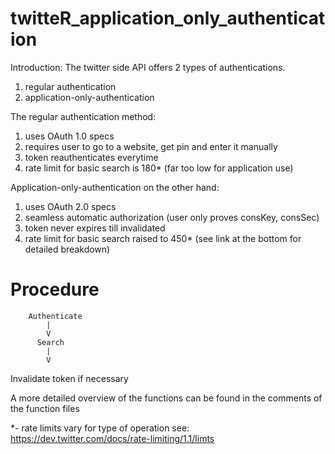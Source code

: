 twitteR_application_only_authentication
=======================================
Introduction:
The twitter side API offers 2 types of authentications.
1. regular authentication
2. application-only-authentication

The regular authentication method:
1. uses OAuth 1.0 specs
2. requires user to go to a website, get pin and enter it manually
3. token reauthenticates everytime
4. rate limit for basic search is 180* (far too low for application use)

Application-only-authentication on the other hand:
1. uses OAuth 2.0 specs
2. seamless automatic authorization (user only proves consKey, consSec)
3. token never expires till invalidated
4. rate limit for basic search raised to 450* (see link at the bottom for detailed breakdown)

Procedure
=======================================

        Authenticate
            |
            V
          Search
            |
            V
  Invalidate token if necessary

A more detailed overview of the functions can be found in the comments of the function files

*- rate limits vary for type of operation see: https://dev.twitter.com/docs/rate-limiting/1.1/limts
